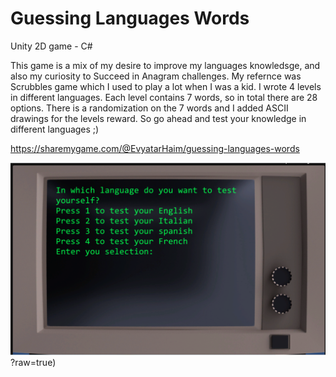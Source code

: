 # Guessing Languages Words
Unity 2D game - C#

This game is a mix of my desire to improve my languages knowledsge, 
and also my curiosity to Succeed in Anagram challenges.
My refernce was Scrubbles game which I used to play a lot when I was a kid.
I wrote 4 levels in different languages.
Each level contains 7 words, so in total there are 28 options.
There is a randomization on the 7 words and I added ASCII drawings for the levels reward.
So go ahead and test your knowledge in different languages ;)

https://sharemygame.com/@EvyatarHaim/guessing-languages-words


![alt text](https://github.com/EvyatarHaim1/Guessing_Languages_Words/blob/master/Assets/view.png)?raw=true)






